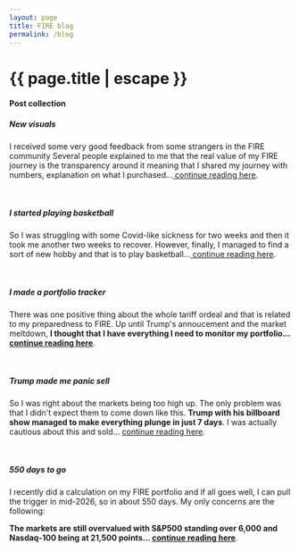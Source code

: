 ```yaml
---
layout: page
title: FIRE blog
permalink: /blog
---
```


<h1 class="page-title">{{ page.title | escape }}</h1>
    
<div class="section">
    <div class="row">
          <div class="col s12">
		  <h4>Post collection</h4> 

<h5>New visuals</h5>
<p>I received some very good feedback from some strangers in the FIRE community Several people explained to me that the real value of my FIRE journey is the transparency around it meaning that I shared my journey with numbers, explanation on what I purchased...<a href="blog-5"> continue reading here</a>.</p>
<br/>
<h5>I started playing basketball</h5>
<p>So I was struggling with some Covid-like sickness for two weeks and then it took me another two weeks to recover. However, finally, I managed to find a sort of new hobby and that is to play basketball...<a href="blog-4"> continue reading here</a>.</p>
<br/>
<h5>I made a portfolio tracker</h5>
<p>There was one positive thing about the whole tariff ordeal and that is related to my preparedness to FIRE. Up until Trump's annoucement and the market meltdown, <strong>I thought that I have everything I need to monitor my portfolio...<a href="blog-3"> continue reading here</a></strong>.</p>
<br/>
<h5>Trump made me panic sell</h5>
<p>So I was right about the markets being too high up. The only problem was that I didn't expect them to come down like this. <strong>Trump with his billboard show managed to make everything plunge in just 7 days</strong>. I was actually cautious about this and sold... <a href="blog-2"> continue reading here</a>.</p>

<br/>
<h5>550 days to go</h5>
<p>I recently did a calculation on my FIRE portfolio and if all goes well, I can pull the trigger in mid-2026, so in about 550 days. My only concerns are the following:<p/>
<p><strong>The markets are still overvalued with S&P500 standing over 6,000 and Nasdaq-100 being at 21,500 points... <a href="blog-1"> continue reading here</a></strong>.</p>